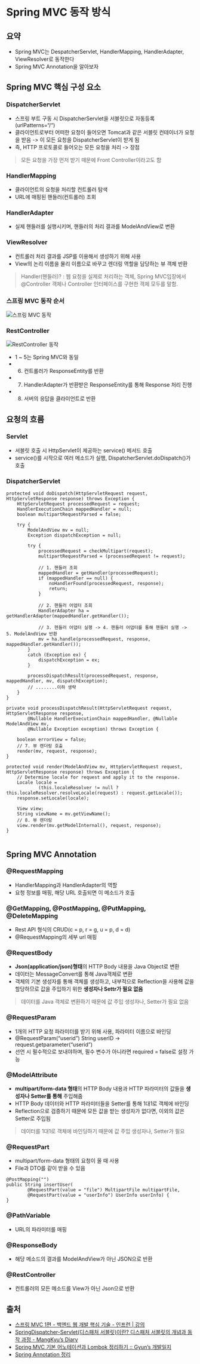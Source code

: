 # Spring MVC 동작 방식
## 요약
- Spring MVC는 DespatcherServlet, HandlerMapping, HandlerAdapter, ViewResolver로 동작한다
- Spring MVC Annotation을 알아보자

## Spring MVC 핵심 구성 요소
### DispatcherServlet
- 스프링 부트 구동 시 DispatcherServlet을 서블릿으로 자동등록(urlPatterns=“/“)
- 클라이언트로부터 어떠한 요청이 들어오면 Tomcat과 같은 서블릿 컨테이너가 요청을 받음 -> 이 모든 요청을 DispatcherServlet이 받게 됨
- 즉, HTTP 프로토콜로 들어오는 모든 요청을 처리 -> 장점
> 모든 요청을 가장 먼저 받기 때문에 Front Controller이라고도 함  

### HandlerMapping
- 클라이언트의 요청을 처리할 컨트롤러 탐색
- URL에 매핑된 핸들러(컨트롤러) 조회

### HandlerAdapter
- 실제 핸들러를 실행시키며, 핸들러의 처리 결과를 ModelAndView로 변환

### ViewResolver
- 컨트롤러 처리 결과를 JSP를 이용해서 생성하기 위해 사용
- View의 논리 이름을 물리 이름으로 바꾸고 렌더링 역할을 담당하는 뷰 객체 반환

> Handler(핸들러)? : 웹 요청을 실제로 처리하는 객체, Spring MVC입장에서 @Controller 객체나 Controller 인터페이스를 구현한 객체 모두를 말함.  

### 스프링 MVC 동작 순서
![스프링 MVC 동작](https://github.com/leeejuhyeong/images/blob/main/no-study-no-future/Spring/%E1%84%89%E1%85%B3%E1%84%91%E1%85%B3%E1%84%85%E1%85%B5%E1%86%BCMVC%E1%84%83%E1%85%A9%E1%86%BC%E1%84%8C%E1%85%A1%E1%86%A8.jpg?raw=true)  
  
### RestController
![RestController 동작](https://github.com/leeejuhyeong/images/blob/main/no-study-no-future/Spring/restcontroller%E1%84%83%E1%85%A9%E1%86%BC%E1%84%8C%E1%85%A1%E1%86%A8.jpg?raw=true)  
  
- 1 ~ 5는 Spring MVC와 동일
- 6. 컨트롤러가 ResponseEntity를 반환
- 7. HandlerAdapter가 반환받은 ResponseEntity를 통해 Response 처리 진행
- 8. 서버의 응답을 클라이언트로 반환

## 요청의 흐름
### Servlet
- 서블릿 호출 시 HttpServlet이 제공하는 service() 메서드 호출
- service()를 시작으로 여러 메소드가 실행, DispatcherServlet.doDispatch()가 호출

### DispatcherServlet
```
protected void doDispatch(HttpServletRequest request, HttpServletResponse response) throws Exception {
	HttpServletRequest processedRequest = request;
	HandlerExecutionChain mappedHandler = null;
	boolean multipartRequestParsed = false;

	try {
		ModelAndView mv = null;
		Exception dispatchException = null;

		try {
			processedRequest = checkMultipart(request);
			multipartRequestParsed = (processedRequest != request);

			// 1. 핸들러 조회
			mappedHandler = getHandler(processedRequest);
			if (mappedHandler == null) {
				noHandlerFound(processedRequest, response);
				return;
			}

			// 2. 핸들러 어뎁터 조회
			HandlerAdapter ha = getHandlerAdapter(mappedHandler.getHandler());

			// 3. 헨들러 어댑터 실행 -> 4. 핸들러 어댑터를 통해 핸들러 실행 -> 5. ModelAndView 반환
			mv = ha.handle(processedRequest, response, mappedHandler.getHandler());
		}
		catch (Exception ex) {
			dispatchException = ex;
		}
		
		processDispatchResult(processedRequest, response, mappedHandler, mv, dispatchException);
		// ........이하 생략 
	}
}

private void processDispatchResult(HttpServletRequest request, HttpServletResponse response,
		@Nullable HandlerExecutionChain mappedHandler, @Nullable ModelAndView mv,
		@Nullable Exception exception) throws Exception {

	boolean errorView = false;
	// 7. 뷰 렌더링 호출
	render(mv, request, response);
}

protected void render(ModelAndView mv, HttpServletRequest request, HttpServletResponse response) throws Exception {
	// Determine locale for request and apply it to the response.
	Locale locale =
			(this.localeResolver != null ? this.localeResolver.resolveLocale(request) : request.getLocale());
	response.setLocale(locale);

	View view;
	String viewName = mv.getViewName();
	// 8. 뷰 렌더링
	view.render(mv.getModelInternal(), request, response);
}


```
  
## Spring MVC Annotation
### @RequestMapping
- HandlerMapping과 HandlerAdapter의 역할
- 요청 정보를 매핑, 해당 URL 호출되면 이 메소드가 호출

### @GetMapping, @PostMapping, @PutMapping, @DeleteMapping
- Rest API 형식의 CRUD(c = p, r = g, u = p, d = d)
- @RequestMapping의 세부 url 매핑

### @RequestBody
- **Json(application/json)형태**의 HTTP Body 내용을 Java Object로 변환
- 데이터는 MessageConvert를 통해 Java객체로 변환
- 객체의 기본 생성자를 통해 객체를 생성하고, 내부적으로 Reflection을 사용해 값을 할당하므로 값을 주입하기 위한 **생성자나 Settr가 필요 없음**
> 데이터를 Java 객체로 변환하기 때문에 값 주입 생성자나, Setter가 필요 없음  

### @RequestParam
- 1개의 HTTP 요청 파라미터를 받기 위해 사용, 파라미터 이름으로 바인딩
- @RequestParam(“userid”) String userID -> request.getparameter(“userid”)
- 선언 시 필수적으로 보내야하며, 필수 변수가 아니라면 required = false로 설정 가능

### @ModelAttribute
- **multipart/form-data 형태**의 HTTP Body 내용과 HTTP 파라미터의 값들을 **생성자나 Setter를 통해** 주입해줌
- HTTP Body 데이터와 HTTP 파라미터들을 Setter를 통해 1대1로 객체에 바인딩
- Reflection으로 검증하기 때문에 모든 값을 받는 생성자가 없다면, 이외의 값은 Setter로 주입됨
> 데이터를 1대1로 객체에 바인딩하기 때문에 값 주입 생성자나, Setter가 필요  

### @RequestPart
- multipart/form-data 형태의 요청이 올 때 사용
- File과 DTO를 같이 받을 수 있음
```
@PostMapping("")
public String insertUser(
		@RequestPart(value = "file") MultipartFile multipartFile,
		@RequestPart(value = "userInfo") UserInfo userInfo) {
}
```

### @PathVariable
- URL의 파라미터를 매핑

### @ResponseBody
- 해당 메소드의 결과를 ModelAndView가 아닌 JSON으로 반환

### @RestController
- 컨트롤러의 모든 메소드를 View가 아닌 Json으로 반환





## 출처
- [스프링 MVC 1편  - 백엔드 웹 개발 핵심 기술 - 인프런 | 강의](https://www.inflearn.com/course/%EC%8A%A4%ED%94%84%EB%A7%81-mvc-1/dashboard)
- [SpringDispatcher-Servlet(디스패처 서블릿)이란? 디스패처 서블릿의 개념과 동작 과정 - MangKyu’s Diary](https://mangkyu.tistory.com/18)
- [Spring MVC 기본 어노테이션과 Lombok 정리하기 :: Gyun’s 개발일지](https://devlog-wjdrbs96.tistory.com/401)
- [Spring Annotation 정리](https://velog.io/@gillog/Spring-Annotation-%EC%A0%95%EB%A6%AC)